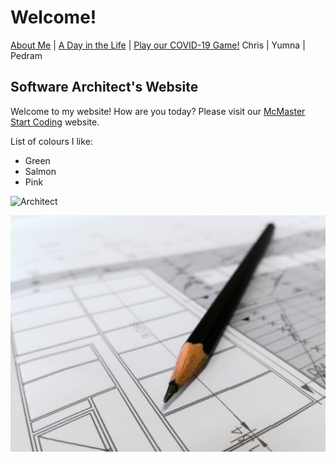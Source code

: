 # Welcome!

[About Me](about) | [A Day in the Life](dayinthelife) | [Play our COVID-19 Game!](https://macoutreach.rocks/COVID19.html)
Chris | Yumna | Pedram

## Software Architect's Website

Welcome to my website! How are you today? Please visit our [McMaster Start Coding](http://outreach.mcmaster.ca) website.

List of colours I like:

- Green
- Salmon
- Pink

![Architect](https://thenypost.files.wordpress.com/2018/04/shutterstock_536332153.jpg?quality=90&strip=all&w=1200)


![My Image](plan_build_draw_architect_cad_artist_pen_pencil-1171690.jpg)
